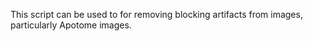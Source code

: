 This script can be used to for removing blocking artifacts from images, particularly Apotome images.

